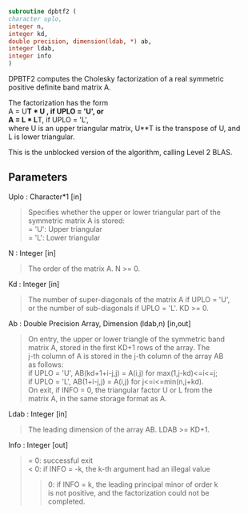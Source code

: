 ```fortran  
subroutine dpbtf2 (  
character uplo,  
integer n,  
integer kd,  
double precision, dimension(ldab, *) ab,  
integer ldab,  
integer info  
)  
```  
  
DPBTF2 computes the Cholesky factorization of a real symmetric  
positive definite band matrix A.  
  
The factorization has the form  
A = U**T * U ,  if UPLO = 'U', or  
A = L  * L**T,  if UPLO = 'L',  
where U is an upper triangular matrix, U**T is the transpose of U, and  
L is lower triangular.  
  
This is the unblocked version of the algorithm, calling Level 2 BLAS.  
  
## Parameters  
Uplo : Character*1 [in]  
> Specifies whether the upper or lower triangular part of the  
> symmetric matrix A is stored:  
> = 'U':  Upper triangular  
> = 'L':  Lower triangular  
  
N : Integer [in]  
> The order of the matrix A.  N >= 0.  
  
Kd : Integer [in]  
> The number of super-diagonals of the matrix A if UPLO = 'U',  
> or the number of sub-diagonals if UPLO = 'L'.  KD >= 0.  
  
Ab : Double Precision Array, Dimension (ldab,n) [in,out]  
> On entry, the upper or lower triangle of the symmetric band  
> matrix A, stored in the first KD+1 rows of the array.  The  
> j-th column of A is stored in the j-th column of the array AB  
> as follows:  
> if UPLO = 'U', AB(kd+1+i-j,j) = A(i,j) for max(1,j-kd)<=i<=j;  
> if UPLO = 'L', AB(1+i-j,j)    = A(i,j) for j<=i<=min(n,j+kd).  
> On exit, if INFO = 0, the triangular factor U or L from the  
> matrix A, in the same storage format as A.  
  
Ldab : Integer [in]  
> The leading dimension of the array AB.  LDAB >= KD+1.  
  
Info : Integer [out]  
> = 0: successful exit  
> < 0: if INFO = -k, the k-th argument had an illegal value  
> > 0: if INFO = k, the leading principal minor of order k  
> is not positive, and the factorization could not be  
> completed.  
  
